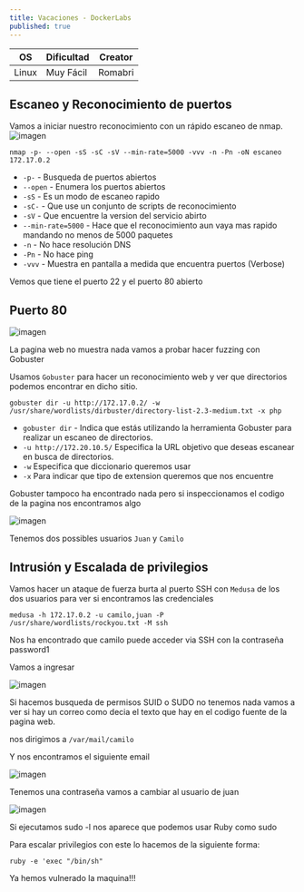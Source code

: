 ```yaml
---
title: Vacaciones - DockerLabs
published: true
---
```

| OS     | Dificultad  | Creator           |
| ------ | ----------- | -------------     | 
| Linux  | Muy Fácil   | Romabri | 

## Escaneo y Reconocimiento de puertos

Vamos a iniciar nuestro reconocimiento con un rápido escaneo de nmap.
![imagen](https://github.com/romabri/WriteUps/assets/51706860/1d5fc344-4aca-4a00-a985-f1d8eb5932a6)


`nmap -p- --open -sS -sC -sV --min-rate=5000 -vvv -n -Pn -oN escaneo 172.17.0.2`
- `-p-` - Busqueda de puertos abiertos
- `--open` - Enumera los puertos abiertos
- `-sS` - Es un modo de escaneo rapido
- `-sC-` - Que use un conjunto de scripts de reconocimiento
- `-sV` - Que encuentre la version del servicio abirto
- `--min-rate=5000` - Hace que el reconocimiento aun vaya mas rapido mandando no menos de 5000 paquetes
- `-n` - No hace resolución DNS
- `-Pn` - No hace ping
- `-vvv` - Muestra en pantalla a medida que encuentra puertos (Verbose)

Vemos que tiene el puerto 22 y el puerto 80 abierto

## Puerto 80

![imagen](https://github.com/romabri/WriteUps/assets/51706860/d819b9bf-b29d-4c70-901d-2e49022901f8)

La pagina web no muestra nada vamos a probar hacer fuzzing con Gobuster

Usamos `Gobuster` para hacer un reconocimiento web y ver que directorios podemos encontrar en dicho sitio.

`gobuster dir -u http://172.17.0.2/ -w /usr/share/wordlists/dirbuster/directory-list-2.3-medium.txt -x php`
- `gobuster dir` - Indica que estás utilizando la herramienta Gobuster para realizar un escaneo de directorios.
- `-u http://172.20.10.5/` Especifica la URL objetivo que deseas escanear en busca de directorios.
- `-w` Especifica que diccionario queremos usar
- `-x` Para indicar que tipo de extension queremos que nos encuentre

Gobuster tampoco ha encontrado nada pero si inspeccionamos el codigo de la pagina nos encontramos algo

![imagen](https://github.com/romabri/WriteUps/assets/51706860/5ffd2f85-c447-4c29-a37c-4cb4fbc1b518)

Tenemos dos possibles usuarios `Juan` y `Camilo`

## Intrusión y Escalada de privilegios

Vamos hacer un ataque de fuerza burta al puerto SSH con `Medusa` de los dos usuarios para ver si encontramos las credenciales

`medusa -h 172.17.0.2 -u camilo,juan -P /usr/share/wordlists/rockyou.txt -M ssh`

Nos ha encontrado que camilo puede acceder via SSH con la contraseña password1

Vamos a ingresar

![imagen](https://github.com/romabri/WriteUps/assets/51706860/4b204202-b868-4016-95bd-d1ee324eb0ae)

Si hacemos busqueda de permisos SUID o SUDO no tenemos nada vamos a ver si hay un correo como decia el texto que hay en el codigo fuente de la pagina web.

nos dirigimos a `/var/mail/camilo`

Y nos encontramos el siguiente email

![imagen](https://github.com/romabri/WriteUps/assets/51706860/b1c0318a-2f61-4875-8cf0-87874e5bcd0d)

Tenemos una contraseña vamos a cambiar al usuario de juan

![imagen](https://github.com/romabri/WriteUps/assets/51706860/918afa8a-cdb0-4980-b7c6-67b8bc5f83c4)

Si ejecutamos sudo -l nos aparece que podemos usar Ruby como sudo 

Para escalar privilegios con este lo hacemos de la siguiente forma:

`ruby -e 'exec "/bin/sh"`

Ya hemos vulnerado la maquina!!!






